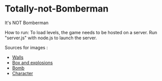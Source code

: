 # Totally-not-Bomberman
It's NOT Bomberman

How to run:
To load levels, the game needs to be hosted on a server.
Run "server.js" with node.js to launch the server.

Sources for images :
- [Walls](https://opengameart.org/content/16x16-pixel-art-dungeon-wall-and-cobblestone-floor-tiles)
- [Box and explosions](https://opengameart.org/content/bomb-party-the-second-expansion)
- [Bomb](https://opengameart.org/content/oldschool-bomb)
- [Character](https://opengameart.org/content/base-character-spritesheet-16x16)